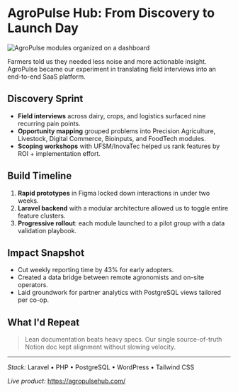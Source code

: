 # AgroPulse Hub: From Discovery to Launch Day

![AgroPulse modules organized on a dashboard](../Assets/Projects/agropulsehub.png)

Farmers told us they needed less noise and more actionable insight. AgroPulse became our experiment in translating field interviews into an end-to-end SaaS platform.

## Discovery Sprint

- **Field interviews** across dairy, crops, and logistics surfaced nine recurring pain points.
- **Opportunity mapping** grouped problems into Precision Agriculture, Livestock, Digital Commerce, Bioinputs, and FoodTech modules.
- **Scoping workshops** with UFSM/InovaTec helped us rank features by ROI + implementation effort.

## Build Timeline

1. **Rapid prototypes** in Figma locked down interactions in under two weeks.
2. **Laravel backend** with a modular architecture allowed us to toggle entire feature clusters.
3. **Progressive rollout**: each module launched to a pilot group with a data validation playbook.

## Impact Snapshot

- Cut weekly reporting time by 43% for early adopters.
- Created a data bridge between remote agronomists and on-site operators.
- Laid groundwork for partner analytics with PostgreSQL views tailored per co-op.

## What I'd Repeat

> Lean documentation beats heavy specs. Our single source-of-truth Notion doc kept alignment without slowing velocity.

---

_Stack:_ Laravel • PHP • PostgreSQL • WordPress • Tailwind CSS

_Live product:_ https://agropulsehub.com/
